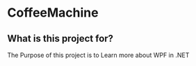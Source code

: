# CoffeeMachine

## What is this project for?
<p>The Purpose of this project is to Learn more about WPF in .NET</p>

